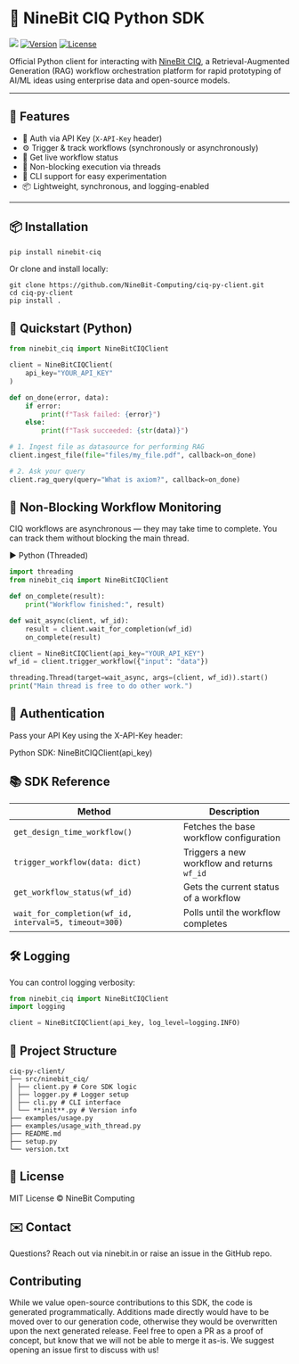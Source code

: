 # 🧠 NineBit CIQ Python SDK

![](banner.png)
[![Version](https://img.shields.io/pypi/v/ninebit-ciq)](https://pypi.org/project/ninebit-ciq)
[![License](https://img.shields.io/github/license/NineBit-Computing/ciq-py-client)](https://github.com/NineBit-Computing/ciq-py-client/blob/main/LICENSE)

Official Python client for interacting with [NineBit CIQ](https://ciq.ninebit.in), a Retrieval-Augmented Generation (RAG) workflow orchestration platform for rapid prototyping of AI/ML ideas using enterprise data and open-source models.

---

## 🚀 Features

- 🔐 Auth via API Key (`X-API-Key` header)
- ⚙️ Trigger & track workflows (synchronously or asynchronously)
- 🔄 Get live workflow status
- 🧵 Non-blocking execution via threads
- 🧰 CLI support for easy experimentation
- 📦 Lightweight, synchronous, and logging-enabled

---

## 📦 Installation

```bash
pip install ninebit-ciq
```

Or clone and install locally:

```
git clone https://github.com/NineBit-Computing/ciq-py-client.git
cd ciq-py-client
pip install .
```

## 🧪 Quickstart (Python)

```python
from ninebit_ciq import NineBitCIQClient

client = NineBitCIQClient(
    api_key="YOUR_API_KEY"
)

def on_done(error, data):
    if error:
        print(f"Task failed: {error}")
    else:
        print(f"Task succeeded: {str(data)}")

# 1. Ingest file as datasource for performing RAG
client.ingest_file(file="files/my_file.pdf", callback=on_done)

# 2. Ask your query
client.rag_query(query="What is axiom?", callback=on_done)

```

## 🧠 Non-Blocking Workflow Monitoring

CIQ workflows are asynchronous — they may take time to complete. You can track them without blocking the main thread.

▶ Python (Threaded)

```python
import threading
from ninebit_ciq import NineBitCIQClient

def on_complete(result):
    print("Workflow finished:", result)

def wait_async(client, wf_id):
    result = client.wait_for_completion(wf_id)
    on_complete(result)

client = NineBitCIQClient(api_key="YOUR_API_KEY")
wf_id = client.trigger_workflow({"input": "data"})

threading.Thread(target=wait_async, args=(client, wf_id)).start()
print("Main thread is free to do other work.")
```

## 🔐 Authentication

Pass your API Key using the X-API-Key header:

Python SDK: NineBitCIQClient(api_key)

## 📚 SDK Reference

| Method                                                | Description                                 |
| ----------------------------------------------------- | ------------------------------------------- |
| `get_design_time_workflow()`                          | Fetches the base workflow configuration     |
| `trigger_workflow(data: dict)`                        | Triggers a new workflow and returns `wf_id` |
| `get_workflow_status(wf_id)`                          | Gets the current status of a workflow       |
| `wait_for_completion(wf_id, interval=5, timeout=300)` | Polls until the workflow completes          |

## 🛠️ Logging

You can control logging verbosity:

```python
from ninebit_ciq import NineBitCIQClient
import logging

client = NineBitCIQClient(api_key, log_level=logging.INFO)
```

## 📁 Project Structure

```
ciq-py-client/
├── src/ninebit_ciq/
│ ├── client.py # Core SDK logic
│ ├── logger.py # Logger setup
│ ├── cli.py # CLI interface
│ └── **init**.py # Version info
├── examples/usage.py
├── examples/usage_with_thread.py
├── README.md
├── setup.py
└── version.txt
```

## 📄 License

MIT License © NineBit Computing

## ✉️ Contact

Questions? Reach out via ninebit.in or raise an issue in the GitHub repo.

## Contributing

While we value open-source contributions to this SDK, the code is generated programmatically. Additions made directly would have to be moved over to our generation code, otherwise they would be overwritten upon the next generated release. Feel free to open a PR as a proof of concept, but know that we will not be able to merge it as-is. We suggest opening an issue first to discuss with us!
